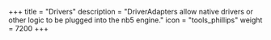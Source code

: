 +++
title = "Drivers"
description = "DriverAdapters allow native drivers or other logic to be plugged into the nb5 engine."
icon = "tools_phillips"
weight = 7200
+++
